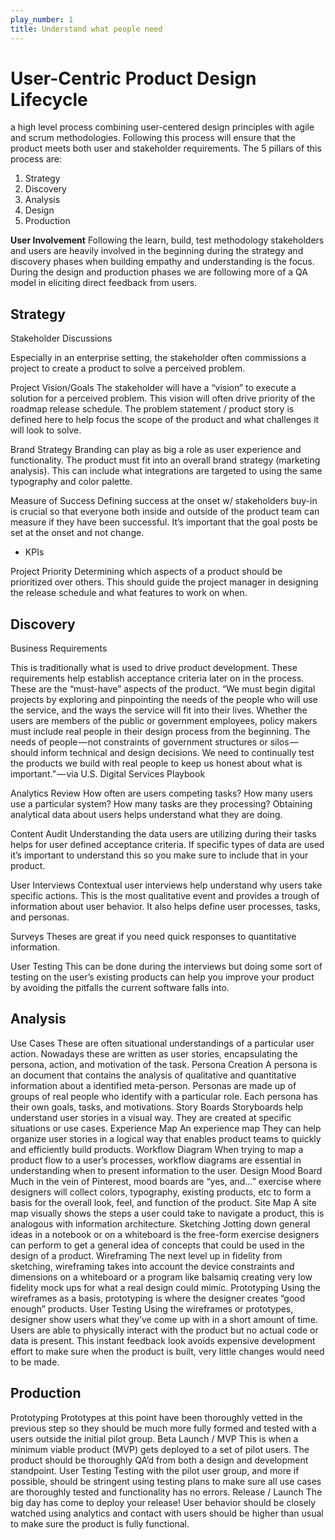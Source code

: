 ```yaml
---
play_number: 1
title: Understand what people need
---
```


# User-Centric Product Design Lifecycle
a high level process combining user-centered design principles with agile and scrum methodologies. Following this process will ensure that the product meets both user and stakeholder requirements. The 5 pillars of this process are:

1. Strategy
1. Discovery
1. Analysis
1. Design
1. Production


**User Involvement**
Following the learn, build, test methodology stakeholders and users are heavily involved in the beginning during the strategy and discovery phases when building empathy and understanding is the focus. During the design and production phases we are following more of a QA model in eliciting direct feedback from users.


## Strategy
Stakeholder Discussions

Especially in an enterprise setting, the stakeholder often commissions a project to create a product to solve a perceived problem.

Project Vision/Goals
The stakeholder will have a “vision” to execute a solution for a perceived problem. This vision will often drive priority of the roadmap release schedule. The problem statement / product story is defined here to help focus the scope of the product and what challenges it will look to solve.

Brand Strategy
Branding can play as big a role as user experience and functionality. The product must fit into an overall brand strategy (marketing analysis). This can include what integrations are targeted to using the same typography and color palette.

Measure of Success
Defining success at the onset w/ stakeholders buy-in is crucial so that everyone both inside and outside of the product team can measure if they have been successful. It’s important that the goal posts be set at the onset and not change.

- KPIs

Project Priority
Determining which aspects of a product should be prioritized over others. This should guide the project manager in designing the release schedule and what features to work on when.





## Discovery
Business Requirements

This is traditionally what is used to drive product development. These requirements help establish acceptance criteria later on in the process. These are the “must-have” aspects of the product.
“We must begin digital projects by exploring and pinpointing the needs of the people who will use the service, and the ways the service will fit into their lives. Whether the users are members of the public or government employees, policy makers must include real people in their design process from the beginning. The needs of people — not constraints of government structures or silos — should inform technical and design decisions. We need to continually test the products we build with real people to keep us honest about what is important.” — via U.S. Digital Services Playbook

Analytics Review
How often are users competing tasks? How many users use a particular system? How many tasks are they processing? Obtaining analytical data about users helps understand what they are doing.

Content Audit
Understanding the data users are utilizing during their tasks helps for user defined acceptance criteria. If specific types of data are used it’s important to understand this so you make sure to include that in your product.

User Interviews
Contextual user interviews help understand why users take specific actions. This is the most qualitative event and provides a trough of information about user behavior. It also helps define user processes, tasks, and personas.

Surveys
Theses are great if you need quick responses to quantitative information.

User Testing
This can be done during the interviews but doing some sort of testing on the user’s existing products can help you improve your product by avoiding the pitfalls the current software falls into.


## Analysis
Use Cases
These are often situational understandings of a particular user action. Nowadays these are written as user stories, encapsulating the persona, action, and motivation of the task.
Persona Creation
A persona is an document that contains the analysis of qualitative and quantitative information about a identified meta-person. Personas are made up of groups of real people who identify with a particular role. Each persona has their own goals, tasks, and motivations.
Story Boards
Storyboards help understand user stories in a visual way. They are created at specific situations or use cases.
Experience Map
An experience map They can help organize user stories in a logical way that enables product teams to quickly and efficiently build products.
Workflow Diagram
When trying to map a product flow to a user’s processes, workflow diagrams are essential in understanding when to present information to the user.
Design
Mood Board
Much in the vein of Pinterest, mood boards are “yes, and…” exercise where designers will collect colors, typography, existing products, etc to form a basis for the overall look, feel, and function of the product.
Site Map
A site map visually shows the steps a user could take to navigate a product, this is analogous with information architecture.
Sketching
Jotting down general ideas in a notebook or on a whiteboard is the free-form exercise designers can perform to get a general idea of concepts that could be used in the design of a product.
Wireframing
The next level up in fidelity from sketching, wireframing takes into account the device constraints and dimensions on a whiteboard or a program like balsamiq creating very low fidelity mock ups for what a real design could mimic.
Prototyping
Using the wireframes as a basis, prototyping is where the designer creates “good enough” products.
User Testing
Using the wireframes or prototypes, designer show users what they’ve come up with in a short amount of time. Users are able to physically interact with the product but no actual code or data is present. This instant feedback look avoids expensive development effort to make sure when the product is built, very little changes would need to be made.


## Production
Prototyping
Prototypes at this point have been thoroughly vetted in the previous step so they should be much more fully formed and tested with a users outside the initial pilot group.
Beta Launch / MVP
This is when a minimum viable product (MVP) gets deployed to a set of pilot users. The product should be thoroughly QA’d from both a design and development standpoint.
User Testing
Testing with the pilot user group, and more if possible, should be stringent using testing plans to make sure all use cases are thoroughly tested and functionality has no errors.
Release / Launch
The big day has come to deploy your release! User behavior should be closely watched using analytics and contact with users should be higher than usual to make sure the product is fully functional.